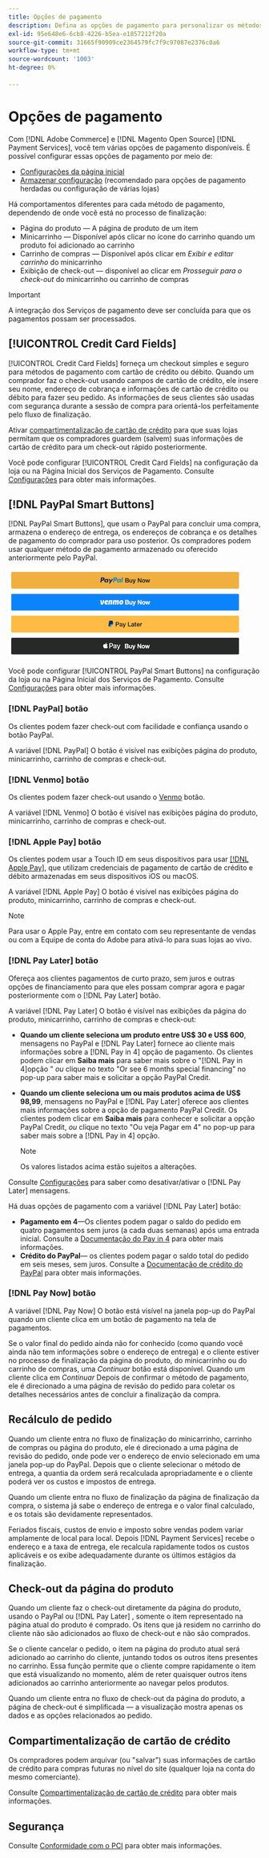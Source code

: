 ```yaml
---
title: Opções de pagamento
description: Defina as opções de pagamento para personalizar os métodos disponíveis para seus clientes de loja.
exl-id: 95e648e6-6cb8-4226-b5ea-e1857212f20a
source-git-commit: 31665f90909ce2364579fc7f9c97087e2376c0a6
workflow-type: tm+mt
source-wordcount: '1003'
ht-degree: 0%

---
```


# Opções de pagamento

Com [!DNL Adobe Commerce] e [!DNL Magento Open Source] [!DNL Payment Services], você tem várias opções de pagamento disponíveis. É possível configurar essas opções de pagamento por meio de:

* [Configurações da página inicial](payments-home.md)
* [Armazenar configuração](configure-admin.md) (recomendado para opções de pagamento herdadas ou configuração de várias lojas)

Há comportamentos diferentes para cada método de pagamento, dependendo de onde você está no processo de finalização:

* Página do produto — A página de produto de um item
* Minicarrinho — Disponível após clicar no ícone do carrinho quando um produto foi adicionado ao carrinho
* Carrinho de compras — Disponível após clicar em _Exibir e editar carrinho_ do minicarrinho
* Exibição de check-out — disponível ao clicar em _Prosseguir para o check-out_ do minicarrinho ou carrinho de compras

>[!IMPORTANT]
>
>A integração dos Serviços de pagamento deve ser concluída para que os pagamentos possam ser processados.

## [!UICONTROL Credit Card Fields]

[!UICONTROL Credit Card Fields] forneça um checkout simples e seguro para métodos de pagamento com cartão de crédito ou débito. Quando um comprador faz o check-out usando campos de cartão de crédito, ele insere seu nome, endereço de cobrança e informações de cartão de crédito ou débito para fazer seu pedido. As informações de seus clientes são usadas com segurança durante a sessão de compra para orientá-los perfeitamente pelo fluxo de finalização.

Ativar [compartimentalização de cartão de crédito](#vaulting) para que suas lojas permitam que os compradores guardem (salvem) suas informações de cartão de crédito para um check-out rápido posteriormente.

Você pode configurar [!UICONTROL Credit Card Fields] na configuração da loja ou na Página Inicial dos Serviços de Pagamento. Consulte [Configurações](settings.md#credit-card-fields) para obter mais informações.

## [!DNL PayPal Smart Buttons]

[!DNL PayPal Smart Buttons], que usam o PayPal para concluir uma compra, armazena o endereço de entrega, os endereços de cobrança e os detalhes de pagamento do comprador para uso posterior. Os compradores podem usar qualquer método de pagamento armazenado ou oferecido anteriormente pelo PayPal.

![[!DNL PayPal Smart Buttons] opções](assets/buttons-md.png)

Você pode configurar [!UICONTROL PayPal Smart Buttons] na configuração da loja ou na Página Inicial dos Serviços de Pagamento.  Consulte [Configurações](settings.md#payment-buttons) para obter mais informações.

### [!DNL PayPal] botão

Os clientes podem fazer check-out com facilidade e confiança usando o botão PayPal.

A variável [!DNL PayPal] O botão é visível nas exibições página do produto, minicarrinho, carrinho de compras e check-out.

### [!DNL Venmo] botão

Os clientes podem fazer check-out usando o [Venmo](https://venmo.com/) botão.

A variável [!DNL Venmo] O botão é visível nas exibições página do produto, minicarrinho, carrinho de compras e check-out.

### [!DNL Apple Pay] botão

Os clientes podem usar a Touch ID em seus dispositivos para usar [[!DNL Apple Pay]](https://www.apple.com/apple-pay/), que utilizam credenciais de pagamento de cartão de crédito e débito armazenadas em seus dispositivos iOS ou macOS.

A variável [!DNL Apple Pay] O botão é visível nas exibições página do produto, minicarrinho, carrinho de compras e check-out.

>[!NOTE]
>
> Para usar o Apple Pay, entre em contato com seu representante de vendas ou com a Equipe de conta do Adobe para ativá-lo para suas lojas ao vivo.

### [!DNL Pay Later] botão

Ofereça aos clientes pagamentos de curto prazo, sem juros e outras opções de financiamento para que eles possam comprar agora e pagar posteriormente com o [!DNL Pay Later] botão.

A variável [!DNL Pay Later] O botão é visível nas exibições da página do produto, minicarrinho, carrinho de compras e check-out:

* **Quando um cliente seleciona um produto entre US$ 30 e US$ 600**, mensagens no PayPal e [!DNL Pay Later] fornece ao cliente mais informações sobre a [!DNL Pay in 4] opção de pagamento. Os clientes podem clicar em **Saiba mais** para saber mais sobre o &quot;[!DNL Pay in 4]opção &quot; _ou_ clique no texto &quot;Or see 6 months special financing&quot; no pop-up para saber mais e solicitar a opção PayPal Credit.
* **Quando um cliente seleciona um ou mais produtos acima de US$ 98,99**, mensagens no PayPal e [!DNL Pay Later] oferece aos clientes mais informações sobre a opção de pagamento PayPal Credit. Os clientes podem clicar em **Saiba mais** para conhecer e solicitar a opção PayPal Credit, _ou_ clique no texto &quot;Ou veja Pagar em 4&quot; no pop-up para saber mais sobre a [!DNL Pay in 4] opção.

   >[!NOTE]
   >
   >Os valores listados acima estão sujeitos a alterações.

Consulte [Configurações](settings.md#payment-buttons) para saber como desativar/ativar o [!DNL Pay Later] mensagens.

Há duas opções de pagamento com a variável [!DNL Pay Later] botão:

* **Pagamento em 4**—Os clientes podem pagar o saldo do pedido em quatro pagamentos sem juros (a cada duas semanas) após uma entrada inicial. Consulte a [Documentação do Pay in 4](https://www.paypal.com/us/digital-wallet/ways-to-pay/buy-now-pay-later) para obter mais informações.
* **Crédito do PayPal**— os clientes podem pagar o saldo total do pedido em seis meses, sem juros. Consulte a [Documentação de crédito do PayPal](https://www.paypal.com/us/webapps/mpp/paypal-credit) para obter mais informações.

### [!DNL Pay Now] botão

A variável [!DNL Pay Now] O botão está visível na janela pop-up do PayPal quando um cliente clica em um botão de pagamento na tela de pagamentos.

Se o valor final do pedido ainda não for conhecido (como quando você ainda não tem informações sobre o endereço de entrega) e o cliente estiver no processo de finalização da página do produto, do minicarrinho ou do carrinho de compras, uma _Continuar_ botão está disponível. Quando um cliente clica em _Continuar_ Depois de confirmar o método de pagamento, ele é direcionado a uma página de revisão do pedido para coletar os detalhes necessários antes de concluir a finalização da compra.

## Recálculo de pedido

Quando um cliente entra no fluxo de finalização do minicarrinho, carrinho de compras ou página do produto, ele é direcionado a uma página de revisão do pedido, onde pode ver o endereço de envio selecionado em uma janela pop-up do PayPal. Depois que o cliente selecionar o método de entrega, a quantia da ordem será recalculada apropriadamente e o cliente poderá ver os custos e impostos de entrega.

Quando um cliente entra no fluxo de finalização da página de finalização da compra, o sistema já sabe o endereço de entrega e o valor final calculado, e os totais são devidamente representados.

Feriados fiscais, custos de envio e imposto sobre vendas podem variar amplamente de local para local. Depois [!DNL Payment Services] recebe o endereço e a taxa de entrega, ele recalcula rapidamente todos os custos aplicáveis e os exibe adequadamente durante os últimos estágios da finalização.

## Check-out da página do produto

Quando um cliente faz o check-out diretamente da página do produto, usando o PayPal ou [!DNL Pay Later] , somente o item representado na página atual do produto é comprado. Os itens que já residem no carrinho do cliente não são adicionados ao fluxo de check-out e não são comprados.

Se o cliente cancelar o pedido, o item na página do produto atual será adicionado ao carrinho do cliente, juntando todos os outros itens presentes no carrinho. Essa função permite que o cliente compre rapidamente o item que está visualizando no momento, além de reter quaisquer outros itens adicionados ao carrinho anteriormente ao navegar pelos produtos.

Quando um cliente entra no fluxo de check-out da página do produto, a página de check-out é simplificada — a visualização mostra apenas os dados e as opções relacionados ao pedido.

## Compartimentalização de cartão de crédito

Os compradores podem arquivar (ou &quot;salvar&quot;) suas informações de cartão de crédito para compras futuras no nível do site (qualquer loja na conta do mesmo comerciante).

Consulte [Compartimentalização de cartão de crédito](vaulting.md) para obter mais informações.

## Segurança

Consulte [Conformidade com o PCI](security.md#pci-compliance) para obter mais informações.
